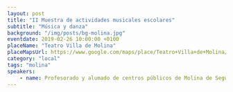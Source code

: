 ```yaml
---
layout: post
title: "II Muestra de actividades musicales escolares"
subtitle: "Música y danza"
background: "/img/posts/bg-molina.jpg"
eventdate: 2019-02-26 10:00:00 +0100
placeName: "Teatro Villa de Molina"
placeMapsUrl: https://www.google.com/maps/place/Teatro+Villa+de+Molina/@38.0568439,-1.207589,15z/data=!4m5!3m4!1s0x0:0x7bc5d26da106649d!8m2!3d38.0568439!4d-1.207589.210067
category: "local"
tags: "molina"
speakers:
    - name: Profesorado y alumado de centros públicos de Molina de Segura
---
```

